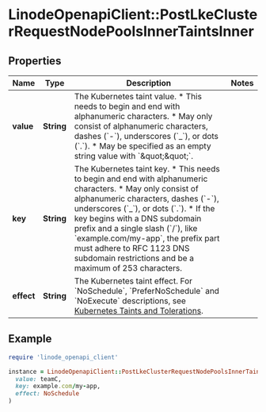 # LinodeOpenapiClient::PostLkeClusterRequestNodePoolsInnerTaintsInner

## Properties

| Name | Type | Description | Notes |
| ---- | ---- | ----------- | ----- |
| **value** | **String** | The Kubernetes taint value.  * This needs to begin and end with alphanumeric characters. * May only consist of alphanumeric characters, dashes (&#x60;-&#x60;), underscores (&#x60;_&#x60;), or dots (&#x60;.&#x60;). * May be specified as an empty string value with &#x60;\&quot;\&quot;&#x60;. |  |
| **key** | **String** | The Kubernetes taint key.  * This needs to begin and end with alphanumeric characters. * May only consist of alphanumeric characters, dashes (&#x60;-&#x60;), underscores (&#x60;_&#x60;), or dots (&#x60;.&#x60;). * If the key begins with a DNS subdomain prefix and a single slash (&#x60;/&#x60;), like &#x60;example.com/my-app&#x60;, the prefix part must adhere to RFC 1123 DNS subdomain restrictions and be a maximum of 253 characters. |  |
| **effect** | **String** | The Kubernetes taint effect. For &#x60;NoSchedule&#x60;, &#x60;PreferNoSchedule&#x60; and &#x60;NoExecute&#x60; descriptions, see [Kubernetes Taints and Tolerations](https://kubernetes.io/docs/concepts/scheduling-eviction/taint-and-toleration/). |  |

## Example

```ruby
require 'linode_openapi_client'

instance = LinodeOpenapiClient::PostLkeClusterRequestNodePoolsInnerTaintsInner.new(
  value: teamC,
  key: example.com/my-app,
  effect: NoSchedule
)
```

